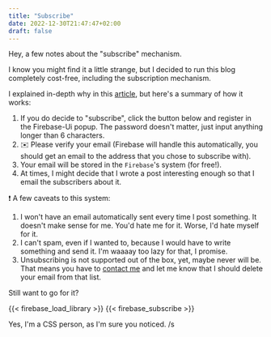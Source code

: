 ```yaml
---
title: "Subscribe"
date: 2022-12-30T21:47:47+02:00
draft: false
---
```


Hey, a few notes about the "subscribe" mechanism. 

I know you might find it a little strange, but I decided to run this blog completely cost-free, including the subscription mechanism. 

I explained in-depth why in this [article](https://costica.dev/posts/hacking-a-free-blogging-system-with-emails), but here's a summary of how it works: 

1. If you do decide to "subscribe", click the button below and register in the Firebase-Ui popup. The password doesn't matter, just input anything longer than 6 characters. 
2. ✉️ Please verify your email (Firebase will handle this automatically, you should get an email to the address that you chose to subscribe with). 
3. Your email will be stored in the `Firebase`'s system (for free!).
4. At times, I might decide that I wrote a post interesting enough so that I email the subscribers about it.

❗ A few caveats to this system: 

1. I won't have an email automatically sent every time I post something. It doesn't make sense for me. You'd hate me for it. Worse, I'd hate myself for it.
2. I can't spam, even if I wanted to, because I would have to write something and send it. I'm waaaay too lazy for that, I promise.
3. Unsubscribing is not supported out of the box, yet, maybe never will be. That means you have to [contact me](https://costica.dev/about-me) and let me know that I should delete your email from that list. 

Still want to go for it? 

{{< firebase_load_library >}}
{{< firebase_subscribe >}}

Yes, I'm a CSS person, as I'm sure you noticed. /s
